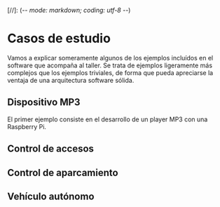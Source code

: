 [//]: (-*- mode: markdown; coding: utf-8 -*-)
# Casos de estudio

Vamos a explicar someramente algunos de los ejemplos incluídos en el
software que acompaña al taller.  Se trata de ejemplos ligeramente más
complejos que los ejemplos triviales, de forma que pueda apreciarse la
ventaja de una arquitectura software sólida.

## Dispositivo MP3

El primer ejemplo consiste en el desarrollo de un player MP3 con una
Raspberry Pi.  

## Control de accesos

## Control de aparcamiento

## Vehículo autónomo

